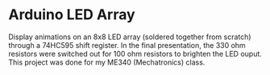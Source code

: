 # Arduino LED Array
Display animations on an 8x8 LED array (soldered together from scratch) through a 74HC595 shift register. In the final presentation, the 330 ohm resistors were switched out for 100 ohm resistors to brighten the LED ouput. This project was done for my ME340 (Mechatronics) class. 
